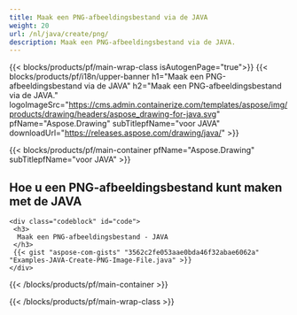 ```yaml
---
title: Maak een PNG-afbeeldingsbestand via de JAVA
weight: 20
url: /nl/java/create/png/
description: Maak een PNG-afbeeldingsbestand via de JAVA.
---
```


{{< blocks/products/pf/main-wrap-class isAutogenPage="true">}}
{{< blocks/products/pf/i18n/upper-banner h1="Maak een PNG-afbeeldingsbestand via de JAVA" h2="Maak een PNG-afbeeldingsbestand via de JAVA." logoImageSrc="https://cms.admin.containerize.com/templates/aspose/img/products/drawing/headers/aspose_drawing-for-java.svg" pfName="Aspose.Drawing" subTitlepfName="voor JAVA" downloadUrl="https://releases.aspose.com/drawing/java/" >}}

{{< blocks/products/pf/main-container pfName="Aspose.Drawing" subTitlepfName="voor JAVA" >}}

<h2>Hoe u een PNG-afbeeldingsbestand kunt maken met de JAVA</h2>

    <div class="codeblock" id="code">
     <h3>
      Maak een PNG-afbeeldingsbestand - JAVA
     </h3>
     {{< gist "aspose-com-gists" "3562c2fe053aae0bda46f32abae6062a" "Examples-JAVA-Create-PNG-Image-File.java" >}}
    </div>

{{< /blocks/products/pf/main-container >}}


{{< /blocks/products/pf/main-wrap-class >}}
